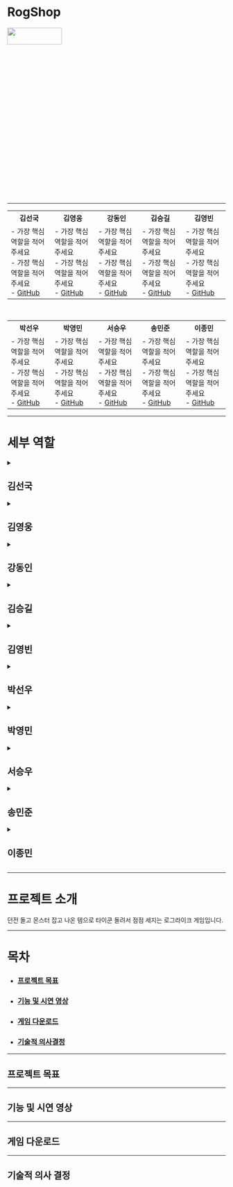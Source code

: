 # RogShop
<img src="https://github.com/user-attachments/assets/f8e7f0c4-aabe-4473-b97f-28e6ecd79881" width="50%" height="10%" />

---
<!-- 1행 -->
<table>
  <tr>
    <th>김선국</th> <th>김영웅</th> <th>강동인</th> <th>김승길</th> <th>김영빈</th>
  </tr>
  <tr>
    <td>
      - 가장 핵심 역할을 적어주세요<br>
      - 가장 핵심 역할을 적어주세요<br>
      - <a href="https://github.com/seonguk">GitHub</a>
    </td>
    <td>
      - 가장 핵심 역할을 적어주세요<br>
      - 가장 핵심 역할을 적어주세요<br>
      - <a href="https://github.com/seonguk">GitHub</a>
    </td>
    <td>
      - 가장 핵심 역할을 적어주세요<br>
      - 가장 핵심 역할을 적어주세요<br>
      - <a href="https://github.com/seonguk">GitHub</a>
    </td>
    <td>
      - 가장 핵심 역할을 적어주세요<br>
      - 가장 핵심 역할을 적어주세요<br>
      - <a href="https://github.com/seonguk">GitHub</a>
    </td>
    <td>
      - 가장 핵심 역할을 적어주세요<br>
      - 가장 핵심 역할을 적어주세요<br>
      - <a href="https://github.com/seonguk">GitHub</a>
    </td>    
  </tr>
</table>

<br>

<!-- 2행 -->
<table>
  <tr>
    <th>박선우</th> <th>박영민</th> <th>서승우</th> <th>송민준</th> <th>이종민</th>
  </tr>
  <tr>
    <td>
      - 가장 핵심 역할을 적어주세요<br>
      - 가장 핵심 역할을 적어주세요<br>
      - <a href="https://github.com/seonguk">GitHub</a>
    </td>
    <td>
      - 가장 핵심 역할을 적어주세요<br>
      - 가장 핵심 역할을 적어주세요<br>
      - <a href="https://github.com/seonguk">GitHub</a>
    </td>
    <td>
      - 가장 핵심 역할을 적어주세요<br>
      - 가장 핵심 역할을 적어주세요<br>
      - <a href="https://github.com/seonguk">GitHub</a>
    </td>
    <td>
      - 가장 핵심 역할을 적어주세요<br>
      - 가장 핵심 역할을 적어주세요<br>
      - <a href="https://github.com/seonguk">GitHub</a>
    </td>
    <td>
      - 가장 핵심 역할을 적어주세요<br>
      - 가장 핵심 역할을 적어주세요<br>
      - <a href="https://github.com/seonguk">GitHub</a>
    </td>    
  </tr>
</table>

---
# 세부 역할
<details>
<summary><h2>김선국</h2></summary>

- 예시 : 총괄, 레벨 흐름, 플레이어 캐릭터 구현, 무기 애니메이션 구현

</details>

<details>
<summary><h2>김영웅</h2></summary>

- 세부 내용을 적어주세요

</details>

<details>
<summary><h2>강동인</h2></summary>

- 세부 내용을 적어주세요

</details>

<details>
<summary><h2>김승길</h2></summary>

- 세부 내용을 적어주세요

</details>

<details>
<summary><h2>김영빈</h2></summary>

- 세부 내용을 적어주세요

</details>

<details>
<summary><h2>박선우</h2></summary>

- 세부 내용을 적어주세요

</details>

<details>
<summary><h2>박영민</h2></summary>

- 세부 내용을 적어주세요

</details>

<details>
<summary><h2>서승우</h2></summary>

- 세부 내용을 적어주세요

</details>

<details>
<summary><h2>송민준</h2></summary>

- 세부 내용을 적어주세요

</details>

<details>
<summary><h2>이종민</h2></summary>

- 세부 내용을 적어주세요

</details>

---
# 프로젝트 소개
던전 돌고 몬스터 잡고 나온 템으로 타이쿤 돌려서 점점 세지는 로그라이크 게임입니다.

---
# 목차
- <h3><a href="#프로젝트-목표">프로젝트 목표</a></h3>
- <h3><a href="#기능-및-시연-영상">기능 및 시연 영상</a></h3>
- <h3><a href="#게임-다운로드">게임 다운로드</a></h3>
- <h3><a href="#기술적-의사결정">기술적 의사결정</a></h3>

---
## 프로젝트 목표

---
## 기능 및 시연 영상


---
## 게임 다운로드 


---
## 기술적 의사 결정
